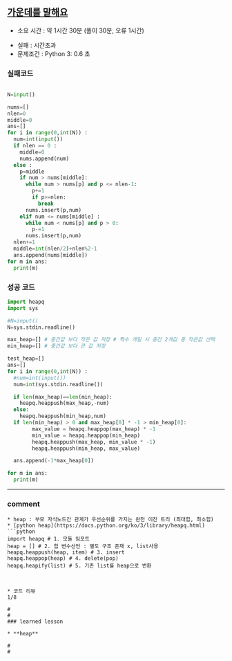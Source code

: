 ## [가운데를 말해요](https://www.acmicpc.net/problem/1655)
* 소요 시간 : 약 1시간 30분 (풀이 30분, 오류 1시간)
- 실패  : 시간초과
- 문제조건 : Python 3: 0.6 초

### 실패코드
```python
 
N=input()

nums=[]
nlen=0
middle=0
ans=[]
for i in range(0,int(N)) :
  num=int(input())
  if nlen == 0 :
    middle=0
    nums.append(num)
  else :
    p=middle
    if num > nums[middle]:
      while num > nums[p] and p <= nlen-1:
        p+=1
        if p>=nlen:
          break
      nums.insert(p,num)
    elif num <= nums[middle] :
      while num < nums[p] and p > 0:
        p-=1
      nums.insert(p,num)
  nlen+=1
  middle=int(nlen/2)+nlen%2-1
  ans.append(nums[middle])
for m in ans:
  print(m)
```


### 성공 코드
```python
import heapq
import sys

#N=input()
N=sys.stdin.readline()

max_heap=[] # 중간값 보다 작은 값 저장 # 짝수 개일 시 중간 2개값 중 작은값 선택
min_heap=[] # 중간값 보다 큰 값 저장

test_heap=[]
ans=[]
for i in range(0,int(N)) :
  #num=int(input())
  num=int(sys.stdin.readline())

  if len(max_heap)==len(min_heap):
    heapq.heappush(max_heap,-num)
  else:
    heapq.heappush(min_heap,num)
  if len(min_heap) > 0 and max_heap[0] * -1 > min_heap[0]:
        max_value = heapq.heappop(max_heap) * -1
        min_value = heapq.heappop(min_heap)
        heapq.heappush(max_heap, min_value * -1)
        heapq.heappush(min_heap, max_value)

  ans.append(-1*max_heap[0])

for m in ans:
  print(m)
```



----------------------------------------------------------------------------
### comment 

>>
	* heap : 부모 자식노드간 관계가 우선순위를 가지는 완전 이진 트리 (최대힙, 최소힙)
	* [python heap](https://docs.python.org/ko/3/library/heapq.html)
	```python
    import heapq # 1. 모듈 임포트
    heap = [] # 2. 힙 변수선언 : 별도 구조 존재 x, list사용
    heapq.heappush(heap, item) # 3. insert
    heapq.heappop(heap) # 4. delete(pop)
    heapq.heapify(list) # 5. 기존 list를 heap으로 변환
  ```
  
  
* 코드 리뷰
1/8

#
#
 ### learned lesson
 
* **heap**

#
#
 
 
 
 
 
